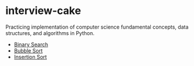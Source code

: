 # interview-cake
Practicing implementation of computer science fundamental concepts, data structures, and algorithms in Python.

* [Binary Search](logarithms.py)
* [Bubble Sort](bubble_sort.py)
* [Insertion Sort](insertion_sort.py)
